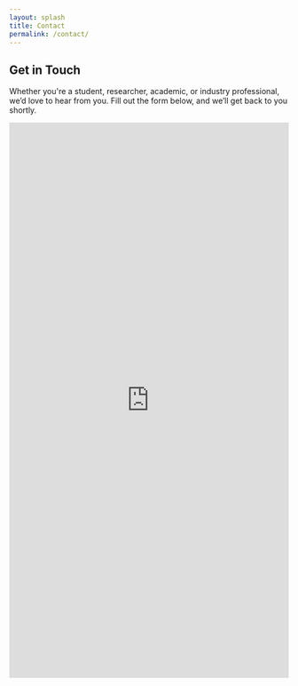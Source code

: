 ```yaml
---
layout: splash
title: Contact
permalink: /contact/
---
```


<div class="contact-wrapper">
  <h2>Get in Touch</h2>
  <p>
    Whether you're a student, researcher, academic, or industry professional, we’d love to hear from you. Fill out the form below, and we’ll get back to you shortly.
  </p>

  <div class="form-container">
    <!-- Replace this with your actual Google Form embed -->
    <iframe 
      src="https://docs.google.com/forms/d/e/1FAIpQLScDvtgKTujMtU_18Mqus_5X8uUzEX38GNB_8B3tnQKsT_IHyg/viewform?embedded=true" 
      width="100%" 
      height="1000" 
      frameborder="0" 
      marginheight="0" 
      marginwidth="0"
      loading="lazy">
      Loading…
    </iframe>
  </div>
</div>
